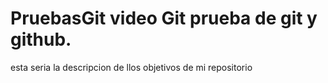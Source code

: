# PruebasGit video Git prueba de git y github.
esta seria la descripcion de llos objetivos de mi repositorio  
